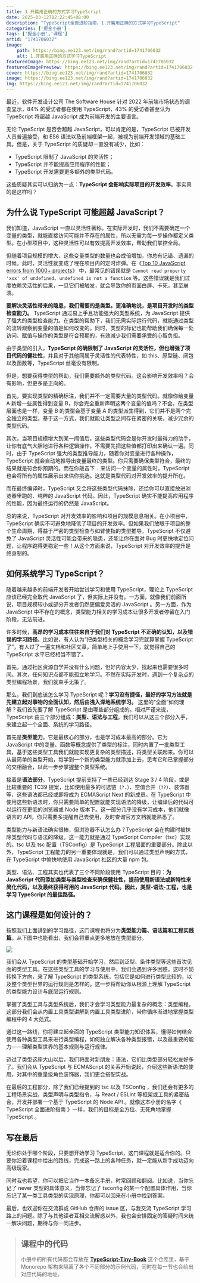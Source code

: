```yaml
---
title: 1.开篇用正确的方式学习TypeScript
date: 2025-03-12T02:22:45+08:00
description: "TypeScript全面进阶指南，1.开篇用正确的方式学习TypeScript"
categories: ['掘金小册']
tags: ['掘金小册','课程']
artid: "1741706032"
image:
    path: https://bing.ee123.net/img/rand?artid=1741706032
    alt: 1.开篇用正确的方式学习TypeScript
featuredImage: https://bing.ee123.net/img/rand?artid=1741706032
featuredImagePreview: https://bing.ee123.net/img/rand?artid=1741706032
cover: https://bing.ee123.net/img/rand?artid=1741706032
image: https://bing.ee123.net/img/rand?artid=1741706032
img: https://bing.ee123.net/img/rand?artid=1741706032
---
```


最近，软件开发设计公司 The Software House 针对 2022 年前端市场状态的调查显示，84% 的受访者都在使用 TypeScript，43% 的受访者甚至认为 TypeScript 将超越 JavaScript 成为前端开发的主要语言。

无论 TypeScript 是否会超越 JavaScript，可以肯定的是，TypeScript 已被开发人员普遍接受，和 ES6 语法以及前端框架一起，被视为前端开发领域的基础工具。但是，关于 TypeScript 的质疑却一直没有减少，比如：

-   TypeScript 限制了 JavaScript 的灵活性；
-   TypeScript 并不能提高应用程序的性能；
-   TypeScript 开发需要更多额外的类型代码。

这些质疑其实可以归纳为一点：**TypeScript 会影响实际项目的开发效率**。事实真的是这样吗？

## 为什么说 TypeScript 可能超越 JavaScript？

我们知道，JavaScript 一直以灵活性著称。在实际开发时，我们不需要确定一个变量的类型，就能直接访问可能并不存在的属性，所以无需为每一步操作都定义类型。在小型项目中，这种灵活性可以有效提高开发效率，帮助我们掌控全局。

但随着项目规模的增大，这些变量类型的数量也会成倍增加，你总有记错、遗漏的时候。此时，灵活性就变成了埋在项目内的定时炸弹。在《[Top 10 JavaScript errors from 1000+ projects](https://link.juejin.cn/?target=https%3A%2F%2Frollbar.com%2Fblog%2Ftop-10-javascript-errors%2F)》 中，最常见的错误就是 `Cannot read property 'xxx' of undefined`、`undefined is not a function` 等。这些错误就是我们过度依赖灵活性的后果，一旦它们被触发，就会导致你的页面白屏、卡死，甚至崩溃。

**要解决灵活性带来的隐患，我们需要的是类型。更准确地说，是项目开发时的类型检查能力。** TypeScript 通过易上手且功能强大的类型系统，为 JavaScript 提供了强大的类型检查能力。在类型的帮助下，我们无需实际运行代码，就能通过类型的流转观察到变量的值是如何改变的。同时，类型的标记也能帮助我们确保每一处访问、赋值与操作的类型是符合预期的，有效减少我们需要承受的心智负担。

由于类型的引入，**TypeScript 的确限制了 JavaScript 的灵活性，但也增强了项目代码的健壮性**，并且对于其他同属于灵活性的代表特性，如 this、原型链、闭包以及函数等，TypeScript 丝毫没有限制。

但是，想要获得类型的帮助，我们需要额外的类型代码。这会影响开发效率吗？会有影响，但更多是正向的。

首先，要实现类型的精确标注，我们并不一定需要大量的类型代码。就像你给变量 A 新增一些属性得到变量 B，你会完全重新声明这两个变量的值吗？不会。在类型层面也是一样，变量 B 的类型会基于变量 A 的类型派生得到，它们并不是两个完全独立的类型。基于这一方式，我们就能让类型之间存在紧密的关联，减少冗余的类型代码。

其次，当项目规模增大到某一阈值后，这些类型代码会是你开发时最得力的助手，让你有底气大胆地进行各种逻辑操作，不需要先把这些值都打印出来确认一遍。同时，由于 TypeScript 强大的类型推导能力，随着你对变量进行各种操作，TypeScript 就会自动地推导出变量最终的类型。你只需要确保类型符合，最终的结果就是符合你预期的。而在你敲击下 `.` 来访问一个变量的属性时，TypeScript 也会将所有的属性展示出来供你挑选。这就是类型代码对开发效率的提升所在。

而在最终编译时，TypeScript 又会将这些类型代码抹除，还给你可以直接放进浏览器里跑的、纯粹的 JavaScript 代码。因此，TypeScript 确实不能提高应用程序的性能，因为最终运行的仍然是 JavaScript。

总的来说，TypeScript 对开发效率的影响和项目的规模息息相关。在小项目中，TypeScript 确实不可避免地降低了项目的开发效率。但如果我们放眼于项目的整个生命周期，得益于严密的类型检查与如臂使指的类型推导，TypeScript 不仅避免了 JavaScript 灵活性可能会带来的隐患，还能让你在面对 Bug 时更快地定位问题，让程序跑得更稳定一些！从这个方面来说，TypeScript 对开发效率的提升是终身制的。

## 如何系统学习 TypeScript？

随着越来越多的前端开发者开始尝试学习和使用 TypeScript，理论上 TypeScript 应该已经完全取代 JavaScript 了，但实际上并没有。一方面，就像我们前面所说，项目规模较小或部分开发者仍然更偏爱灵活的 JavaScript 。另一方面，作为 JavaScript 中不存在的概念，类型能力相关的学习成本让很多开发者停留在入门阶段，无法前进。

许多时候，**高昂的学习成本往往来自于我们对 TypeScript 不正确的认知，以及错误的学习路径**。比如说，有人认为“把类型相关的概念学习完就算掌握 TypeScript 了”，有人过了一遍文档和社区文章，简单地上手使用一下，就觉得自己的 TypeScript 水平已经相当不错了。

首先，通过社区资源自学并没有什么问题，但好内容太少，找起来也需要很多时间。其次，任何知识点都不能孤立地学习。不然在实际开发时，遇到一个复杂点的类型编程场景，我们就束手无策了。

那么，我们到底该怎么学习 TypeScript 呢？**学习没有捷径，最好的学习方法就是先建立起对事物的全面认知，然后由浅入深地系统学习。** 这里的“全面”如何理解？我们首先要了解 TypeScript 是由哪些部分组成的。相对严谨来说，TypeScript 由三个部分组成：**类型、语法与工程**。我们可以从这三个部分入手，来建立起一个全面、系统的学习路径。

首先是**类型能力**。它是最核心的部分，也是学习成本最高的部分。它为 JavaScript 中的变量、函数等概念提供了类型的标注，同时内置了一批类型工具，基于这些类型工具我们就能实现更复杂的类型描述，将类型关联起来。你可以从最简单的类型开始，每学到一个新的类型能力就添加上去，思考它和已掌握部分的交相融合，以此一步步掌握整个类型系统。

接着是**语法部分**。TypeScript 提前支持了一些已经到达 Stage 3 / 4 阶段，或是比较重要的 TC39 提案，比如使用最多的可选链（`?.`）、空值合并（`??`）、装饰器等，这些语法都已经或即将成为 ECMAScript Next 的新成员。在 TypeScript 中使用这些新语法时，你只需要简单的配置就能实现语法的降级，让编译后的代码可以运行在更低的浏览器或 Node 版本下。这一部分几乎没有学习成本，他们就像语言的 API，你只需要多提醒自己去使用，及时查询官方文档就能熟悉了。

类型能力与新语法确实很棒，但浏览器不认怎么办？TypeScript 会在构建时被抹除类型代码与语法的降级。这一能力就是通过 TypeScript Compiler（tsc）实现的。tsc 以及 tsc 配置（TSConfig）是 TypeScript 工程层面的重要部分。除此以外，TypeScript 工程能力的另一重要体现就是，我们可以通过类型声明的方式，在 TypeScript 中愉快地使用 JavaScript 社区的大量 npm 包。

类型、语法、工程其实也代表了三个不同阶段使用 TypeScript 目的：**为 JavaScript 代码添加类型与类型检查来确保健壮性，提前使用新语法或新特性来简化代码，以及最终获得可用的 JavaScript 代码。因此，类型-语法-工程，也是学习 TypeScript 的最佳路径。**

## 这门课程是如何设计的？

按照我们上面讲到的学习路径，这门课程也将分为**类型能力篇、语法篇和工程实践篇**。从下图中也能看出，我们会将重点更多地放在类型部分。

![](https://p3-juejin.byteimg.com/tos-cn-i-k3u1fbpfcp/214c20c9e0314b8ca2a6c9cecc45e7bf~tplv-k3u1fbpfcp-zoom-1.image)

我们会从 TypeScript 的类型基础开始学习，然后到泛型、条件类型等这些首次见面的类型工具。在这些类型工具的学习与使用中，我们会遇到许多困惑。这时不妨转换下方向，来了解 TypeScript 的类型系统，包括它是如何进行类型比较的，以及整个类型世界的运行规则是怎样的。这一步将帮助你从根源上理解 TypeScript 的类型能力设计与底层运行规则。

掌握了类型工具与类型系统后，我们才会学习类型能力最复杂的概念：类型编程。这部分我们会从内置工具类型讲解到内置工具类型进阶，带你循序渐进地掌握类型编程中的 4 大范式。

通过这一路线，你将建立起全面的 TypeScript 类型能力知识体系，懂得如何结合使用各种类型工具来进行类型编程，如何独立解决各种类型报错，以及最重要的能力——理解类型世界的基本规则与运行规律。

迈过了类型这座大山以后，我们将面对新朋友：语法，它们比类型部分轻松友好多了。我们会从 TypeScript 与 ECMAScript 的关系开始说起，介绍这些新语法的使用，对其中的重量级角色装饰器，我们更会搭配实战。

在最后的工程部分，除了我们已经提到的 tsc 以及 TSConfig ，我们还会有更多的工程场景实战，类型声明与类型指令，与 React / ESLint 等框架或工具的紧密结合，开发并部署一个基于 TypeScript 的 Node API 。就像这本小册的名字《 TypeScript 全面进阶指南 》一样，我们的目标是全方位、无死角地掌握 TypeScript 。

## 写在最后

无论你处于哪个阶段，只要想开始学习 TypeScript，这门课程就是适合你的。只要你沿着课程中给出的路线，完成这一路上的各种任务，就一定能从新手成功迈向高级玩家。

同时我也希望，你可以把它当作一本备忘手册，时常回顾和翻阅。比如说，当你忘记了 never 类型的具体意义，当你忘记了 tsconfig 的某一个配置具体作用，当你忘记了某一类工具类型的实现原理，你都可以回来在小册中找到答案。

最后，也欢迎你在交流群或 GitHub 仓库的 issue 区，与我交流 TypeScript 学习路上的问题。除了与其他读者互相交流解惑以外，我也会安排固定的答疑时间来统一解决问题，期待与你一同进步。

> ## 课程中的代码
>
> 小册中的所有代码都会存放在 **[TypeScript-Tiny-Book](https://github.com/linbudu599/TypeScript-Tiny-Book)** 这个仓库里，基于 Monorepo 架构来隔离了各个不同部分的示例代码，同时在每一节也会给出对应代码的地址。